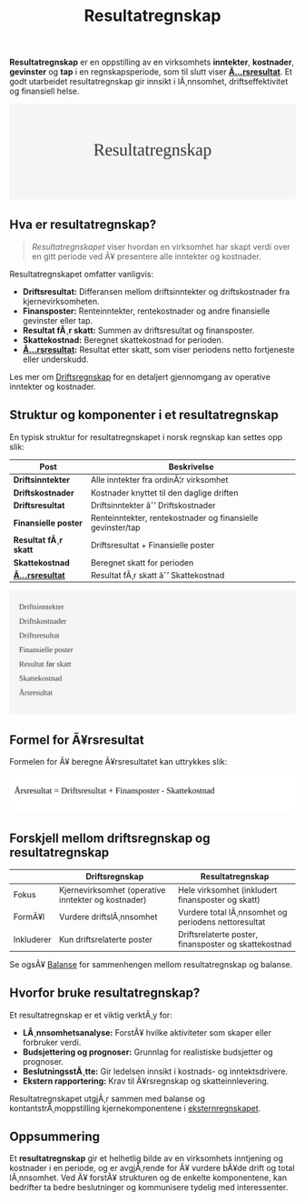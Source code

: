 ﻿---
title: "Resultatregnskap"
meta_title: "Resultatregnskap"
meta_description: '**Resultatregnskap** er en oppstilling av en virksomhets **inntekter**, **kostnader**, **gevinster** og **tap** i en regnskapsperiode, som til slutt viser **[Ã…...'
slug: resultatregnskap
type: blog
layout: pages/single
---

**Resultatregnskap** er en oppstilling av en virksomhets **inntekter**, **kostnader**, **gevinster** og **tap** i en regnskapsperiode, som til slutt viser **[Ã…rsresultat](/blogs/regnskap/aarsresultat "Ã…rsresultat")**. Et godt utarbeidet resultatregnskap gir innsikt i lÃ¸nnsomhet, driftseffektivitet og finansiell helse.

![Resultatregnskap](resultatregnskap-image.svg)

## Hva er resultatregnskap?

> _Resultatregnskapet_ viser hvordan en virksomhet har skapt verdi over en gitt periode ved Ã¥ presentere alle inntekter og kostnader.

Resultatregnskapet omfatter vanligvis:

* **Driftsresultat:** Differansen mellom driftsinntekter og driftskostnader fra kjernevirksomheten.
* **Finansposter:** Renteinntekter, rentekostnader og andre finansielle gevinster eller tap.
* **Resultat fÃ¸r skatt:** Summen av driftsresultat og finansposter.
* **Skattekostnad:** Beregnet skattekostnad for perioden.
* **[Ã…rsresultat](/blogs/regnskap/aarsresultat "Ã…rsresultat"):** Resultat etter skatt, som viser periodens netto fortjeneste eller underskudd.

Les mer om [Driftsregnskap](/blogs/regnskap/hva-er-driftsregnskap "Hva er Driftsregnskap? Komplett Guide til Driftsregnskap og LÃ¸nnsomhetsanalyse") for en detaljert gjennomgang av operative inntekter og kostnader.

## Struktur og komponenter i et resultatregnskap

En typisk struktur for resultatregnskapet i norsk regnskap kan settes opp slik:

| Post                     | Beskrivelse                                              |
|--------------------------|----------------------------------------------------------|
| **Driftsinntekter**      | Alle inntekter fra ordinÃ¦r virksomhet                    |
| **Driftskostnader**      | Kostnader knyttet til den daglige driften               |
| **Driftsresultat**       | Driftsinntekter âˆ’ Driftskostnader                       |
| **Finansielle poster**   | Renteinntekter, rentekostnader og finansielle gevinster/tap |
| **Resultat fÃ¸r skatt**   | Driftsresultat + Finansielle poster                     |
| **Skattekostnad**        | Beregnet skatt for perioden                              |
| **[Ã…rsresultat](/blogs/regnskap/aarsresultat "Ã…rsresultat")** | Resultat fÃ¸r skatt âˆ’ Skattekostnad                       |

![Struktur av Resultatregnskap](resultatregnskap-struktur.svg)

## Formel for Ã¥rsresultat

Formelen for Ã¥ beregne Ã¥rsresultatet kan uttrykkes slik:

![Resultatregnskap Formel](resultatregnskap-formel.svg)

## Forskjell mellom driftsregnskap og resultatregnskap

|                      | **Driftsregnskap**                                      | **Resultatregnskap**                                             |
|----------------------|---------------------------------------------------------|------------------------------------------------------------------|
| Fokus                | Kjernevirksomhet (operative inntekter og kostnader)     | Hele virksomhet (inkludert finansposter og skatt)                |
| FormÃ¥l               | Vurdere driftslÃ¸nnsomhet                                 | Vurdere total lÃ¸nnsomhet og periodens nettoresultat             |
| Inkluderer           | Kun driftsrelaterte poster                              | Driftsrelaterte poster, finansposter og skattekostnad            |

Se ogsÃ¥ [Balanse](/blogs/regnskap/hva-er-balanse "Hva er Balanse? Komplett Guide til Balanseregnskap og Finansiell Stilling") for sammenhengen mellom resultatregnskap og balanse.

## Hvorfor bruke resultatregnskap?

Et resultatregnskap er et viktig verktÃ¸y for:

* **LÃ¸nnsomhetsanalyse:** ForstÃ¥ hvilke aktiviteter som skaper eller forbruker verdi.
* **Budsjettering og prognoser:** Grunnlag for realistiske budsjetter og prognoser.
* **BeslutningsstÃ¸tte:** Gir ledelsen innsikt i kostnads- og inntektsdrivere.
* **Ekstern rapportering:** Krav til Ã¥rsregnskap og skatteinnlevering.

Resultatregnskapet utgjÃ¸r sammen med balanse og kontantstrÃ¸moppstilling kjernekomponentene i [eksternregnskapet](/blogs/regnskap/hva-er-eksternregnskap "Hva er Eksternregnskap? Komplett Guide til Ekstern Finansiell Rapportering").

## Oppsummering

Et **resultatregnskap** gir et helhetlig bilde av en virksomhets inntjening og kostnader i en periode, og er avgjÃ¸rende for Ã¥ vurdere bÃ¥de drift og total lÃ¸nnsomhet. Ved Ã¥ forstÃ¥ strukturen og de enkelte komponentene, kan bedrifter ta bedre beslutninger og kommunisere tydelig med interessenter.
